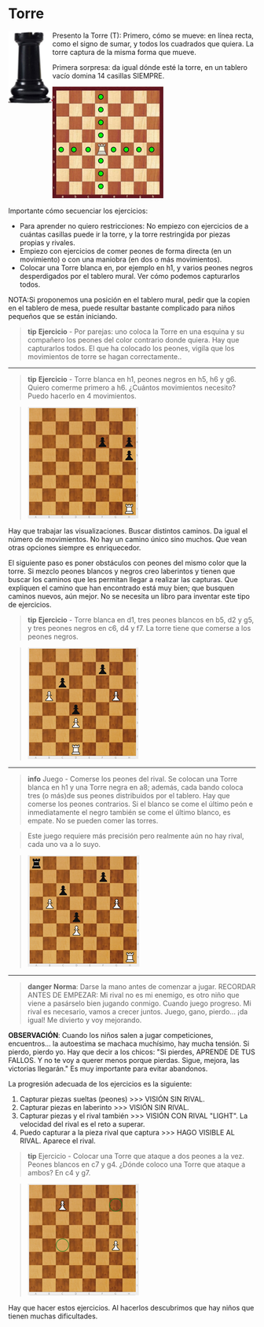 # Torre

<img src='img/torre.png' class="left_aligned" width='90' align="left" />

Presento la Torre (T): Primero, cómo se mueve: en línea recta, como el signo de sumar, y todos los cuadrados que quiera. La torre captura de la misma forma que mueve.

Primera sorpresa: da igual dónde esté la torre, en un tablero vacío domina 14 casillas SIEMPRE.

![Dominio de la torre](img/dominio_torre.png)

Importante cómo secuenciar los ejercicios:

* Para aprender no quiero restricciones: No empiezo con ejercicios de a cuántas casillas puede ir la torre, y la torre restringida por piezas propias y rivales.
* Empiezo con ejercicios de comer peones de forma directa (en un movimiento) o con una maniobra (en dos o más movimientos).
* Colocar una Torre blanca en, por ejemplo en h1, y varios peones negros desperdigados por el tablero mural. Ver cómo podemos capturarlos todos.

NOTA:Si proponemos una posición en el tablero mural, pedir que la copien en el tablero de mesa, puede resultar bastante complicado para niños pequeños que se están iniciando.

>**tip**
>**Ejercicio** - Por parejas: uno coloca la Torre en una esquina y su compañero los peones del color contrario donde quiera. Hay que capturarlos todos. El que ha colocado los peones, vigila que los movimientos de torre se hagan correctamente..

---

>**tip**
>**Ejercicio** - Torre blanca en h1, peones negros en h5, h6 y g6. Quiero comerme primero a h6. ¿Cuántos movimientos necesito? Puedo hacerlo en 4 movimientos.

>![](img/image9.png)

Hay que trabajar las visualizaciones. Buscar distintos caminos. Da igual el número de movimientos. No hay un camino único sino muchos. Que vean otras opciones siempre es enriquecedor.

El siguiente paso es poner obstáculos con peones del mismo color que la torre. Si mezclo peones blancos y negros creo laberintos y tienen que buscar los caminos que les permitan llegar a realizar las capturas. Que expliquen el camino que han encontrado está muy bien; que busquen caminos nuevos, aún mejor. No se necesita un libro para inventar este tipo de ejercicios.

>**tip**
>**Ejercicio** - Torre blanca en d1, tres peones blancos en b5, d2 y g5, y tres peones negros en c6, d4 y f7. La torre tiene que comerse a los peones negros.

>![](img/image65.png)

----

>**info**
>Juego - Comerse los peones del rival. Se colocan una Torre blanca en h1 y una Torre negra en a8; además, cada bando coloca tres (o más)de sus peones distribuidos por el tablero. Hay que comerse los peones contrarios. Si el blanco se come el último peón e inmediatamente el negro también se come el último blanco, es empate. No se pueden comer las torres.

><p>Este juego requiere más precisión pero realmente aún no hay rival, cada uno va a lo suyo.</p>

>![](img/image17.png)

---

>**danger**
>**Norma**: Darse la mano antes de comenzar a jugar.
>RECORDAR ANTES DE EMPEZAR: Mi rival no es mi enemigo, es otro niño que viene a pasárselo bien jugando conmigo. Cuando juego progreso. Mi rival es necesario, vamos a crecer juntos. Juego, gano, pierdo... ¡da igual! Me divierto y voy mejorando.

**OBSERVACIÓN**: Cuando los niños salen a jugar competiciones, encuentros... la autoestima se machaca muchísimo, hay mucha tensión. Si pierdo, pierdo yo. Hay que decir a los chicos: "Si pierdes, APRENDE DE TUS FALLOS. Y no te voy a querer menos porque pierdas. Sigue, mejora, las victorias llegarán." Es muy importante para evitar abandonos.

La progresión adecuada de los ejercicios es la siguiente:

1. Capturar piezas sueltas (peones) >>> VISIÓN SIN RIVAL.
2. Capturar piezas en laberinto >>> VISIÓN SIN RIVAL.
3. Capturar piezas y el rival también >>> VISIÓN CON RIVAL "LIGHT". La velocidad del rival es el reto a superar.
4. Puedo capturar a la pieza rival que captura >>> HAGO VISIBLE AL RIVAL. Aparece el rival.

>**tip**
>Ejercicio - Colocar una Torre que ataque a dos peones a la vez. Peones blancos en c7 y g4. ¿Dónde coloco una Torre que ataque a ambos? En c4 y g7.

>![](img/image126.png)

Hay que hacer estos ejercicios. Al hacerlos descubrimos que hay niños que tienen muchas dificultades.
